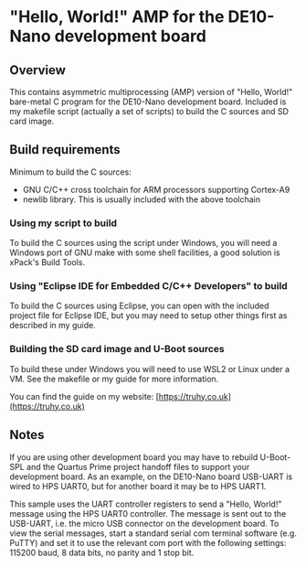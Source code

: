 # "Hello, World!" AMP for the DE10-Nano development board

## Overview

This contains asymmetric multiprocessing (AMP) version of "Hello, World!" bare-metal C program for the DE10-Nano development board.  Included is my makefile script (actually a set of scripts) to build the C sources and SD card image.

## Build requirements

Minimum to build the C sources:
- GNU C/C++ cross toolchain for ARM processors supporting Cortex-A9
- newlib library.  This is usually included with the above toolchain

### Using my script to build
To build the C sources using the script under Windows, you will need a Windows port of GNU make with some shell facilities, a good solution is xPack's Build Tools.

### Using "Eclipse IDE for Embedded C/C++ Developers" to build
To build the C sources using Eclipse, you can open with the included project file for Eclipse IDE, but you may need to setup other things first as described in my guide.

### Building the SD card image and U-Boot sources
To build these under Windows you will need to use WSL2 or Linux under a VM.  See the makefile or my guide for more information.

You can find the guide on my website:
[https://truhy.co.uk](https://truhy.co.uk)

## Notes

If you are using other development board you may have to rebuild U-Boot-SPL and the Quartus Prime project handoff files to support your development board.  As an example, on the DE10-Nano board USB-UART is wired to HPS UART0, but for another board it may be to HPS UART1.

This sample uses the UART controller registers to send a "Hello, World!" message using the HPS UART0 controller. The message is sent out to the USB-UART, i.e. the micro USB connector on the development board.  To view the serial messages, start a standard serial com terminal software (e.g. PuTTY) and set it to use the relevant com port with the following settings: 115200 baud, 8 data bits, no parity and 1 stop bit.
